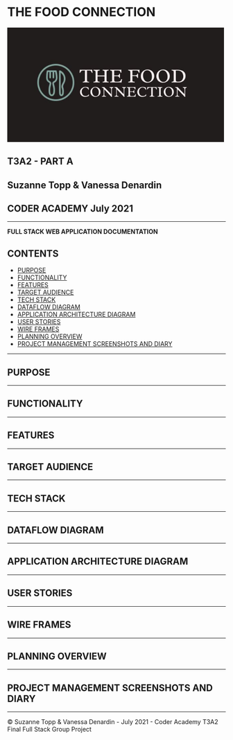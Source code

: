 # THE FOOD CONNECTION <!-- omit in toc --> 

<img src="docs/FC Logo.JPG" alt="food connection logo" width="500"><br>

## T3A2 - PART A <!-- omit in toc --> 

## Suzanne Topp & Vanessa Denardin <!-- omit in toc --> 

## CODER ACADEMY July 2021 <!-- omit in toc --> 

---

**FULL STACK WEB APPLICATION DOCUMENTATION** <!-- omit in toc --> 

## CONTENTS <!-- omit in toc --> 

- [PURPOSE](#purpose)
- [FUNCTIONALITY](#functionality)
- [FEATURES](#features)
- [TARGET AUDIENCE](#target-audience)
- [TECH STACK](#tech-stack)
- [DATAFLOW DIAGRAM](#dataflow-diagram)
- [APPLICATION ARCHITECTURE DIAGRAM](#application-architecture-diagram)
- [USER STORIES](#user-stories)
- [WIRE FRAMES](#wire-frames)
- [PLANNING OVERVIEW](#planning-overview)
- [PROJECT MANAGEMENT SCREENSHOTS AND DIARY](#project-management-screenshots-and-diary)

---

## PURPOSE

---

## FUNCTIONALITY

---

## FEATURES

---

## TARGET AUDIENCE

---

## TECH STACK

---

## DATAFLOW DIAGRAM

---

## APPLICATION ARCHITECTURE DIAGRAM

---

## USER STORIES

---

## WIRE FRAMES

---

## PLANNING OVERVIEW

---

## PROJECT MANAGEMENT SCREENSHOTS AND DIARY

---

© Suzanne Topp & Vanessa Denardin - July 2021 - Coder Academy T3A2 Final Full Stack Group Project
